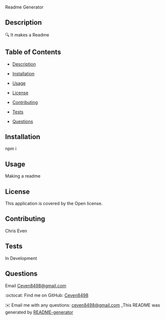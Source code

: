
Readme Generator

## Description
🔍 It makes a Readme
## Table of Contents

- [Description](#description)

- [Installation](#installation)

- [Usage](#usage)

- [License](#license)

- [Contributing](#contributing)

- [Tests](#tests)

- [Questions](#questions)

## Installation
npm i

## Usage
Making a readme

## License
This application is covered by the Open license. 

## Contributing
Chris Even

## Tests
In Development

## Questions
Email Ceven8498@gmail.com

:octocat: Find me on GitHub: [Ceven8498](https://github.com/Ceven8498)<br />

✉️ Email me with any questions: ceven8498@gmail.com
_This README was generated by [README-generator](https://github.com/Ceven8498/README-generator)
  